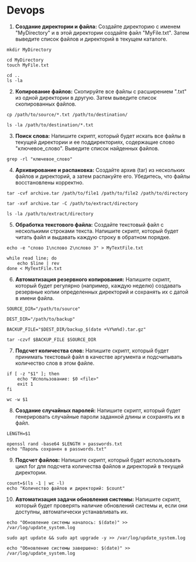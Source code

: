 # Devops
1. **Создание директории и файла:**
   Создайте директорию с именем "MyDirectory" и в этой директории создайте файл "MyFile.txt". Затем выведите список файлов и директорий в текущем каталоге.
```
mkdir MyDirectory

cd MyDirectory
touch MyFile.txt

cd ..
ls -la
```

2. **Копирование файлов:**
   Скопируйте все файлы с расширением ".txt" из одной директории в другую. Затем выведите список скопированных файлов.
```
cp /path/to/source/*.txt /path/to/destination/

ls -la /path/to/destination/*.txt
```
3. **Поиск слова:**
   Напишите скрипт, который будет искать все файлы в текущей директории и ее поддиректориях, содержащие слово "ключевое_слово". Выведите список найденных файлов.
```
grep -rl "ключевое_слово" 
```
4. **Архивирование и распаковка:**
   Создайте архив (tar) из нескольких файлов и директорий, а затем распакуйте его. Убедитесь, что файлы восстановлены корректно.
```
tar -cvf archive.tar /path/to/file1 /path/to/file2 /path/to/directory

tar -xvf archive.tar -C /path/to/extract/directory

ls -la /path/to/extract/directory
```
5. **Обработка текстового файла:**
   Создайте текстовый файл с несколькими строками текста. Напишите скрипт, который будет читать файл и выдавать каждую строку в обратном порядке.
```
echo -e "слово 1\nслово 2\nслово 3" > MyTextFile.txt

while read line; do
    echo $line | rev
done < MyTextFile.txt
```
6. **Автоматизация резервного копирования:**
   Напишите скрипт, который будет регулярно (например, каждую неделю) создавать резервные копии определенных директорий и сохранять их с датой в имени файла.
```
SOURCE_DIR="/path/to/source"

DEST_DIR="/path/to/backup"

BACKUP_FILE="$DEST_DIR/backup_$(date +%Y%m%d).tar.gz"

tar -czvf $BACKUP_FILE $SOURCE_DIR
```
7. **Подсчет количества слов:**
   Напишите скрипт, который будет принимать текстовый файл в качестве аргумента и подсчитывать количество слов в этом файле.
```
if [ -z "$1" ]; then
    echo "Использование: $0 <file>"
    exit 1
fi

wc -w $1
```
8. **Создание случайных паролей:**
   Напишите скрипт, который будет генерировать случайные пароли заданной длины и сохранять их в файл.
```
LENGTH=$1

openssl rand -base64 $LENGTH > passwords.txt
echo "Пароль сохранен в passwords.txt"
```
9. **Подсчет файлов:**
   Напишите скрипт, который будет использовать цикл for для подсчета количества файлов и директорий в текущей директории.
```
count=$(ls -1 | wc -l)
echo "Количество файлов и директорий: $count"
```
10. **Автоматизация задачи обновления системы:**
    Напишите скрипт, который будет проверять наличие обновлений системы и, если они доступны, автоматически устанавливать их.
```
echo "Обновление системы началось: $(date)" >> /var/log/update_system.log

sudo apt update && sudo apt upgrade -y >> /var/log/update_system.log

echo "Обновление системы завершено: $(date)" >> /var/log/update_system.log
```


